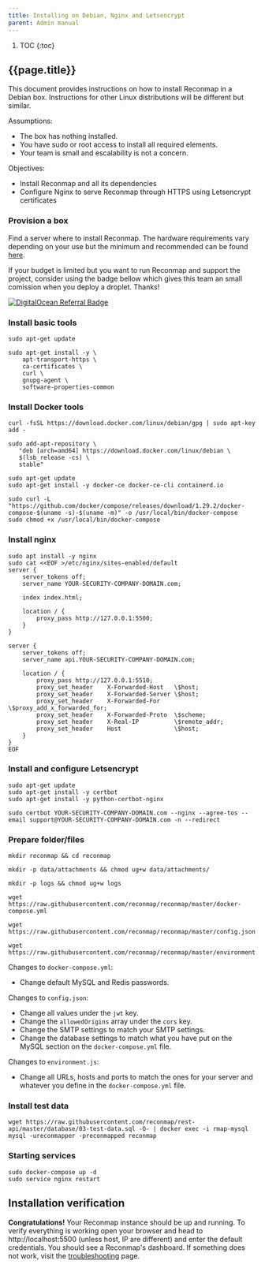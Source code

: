 ```yaml
---
title: Installing on Debian, Nginx and Letsencrypt
parent: Admin manual
---
```


1. TOC
{:toc}

## {{page.title}}

This document provides instructions on how to install Reconmap in a Debian box. Instructions for other Linux distributions will be different but similar.

Assumptions:
- The box has nothing installed.
- You have sudo or root access to install all required elements.
- Your team is small and escalability is not a concern.

Objectives:
- Install Reconmap and all its dependencies
- Configure Nginx to serve Reconmap through HTTPS using Letsencrypt certificates

### Provision a box

Find a server where to install Reconmap. The hardware requirements vary depending on your use but the minimum and recommended can be found [here](hardware-requirements).

If your budget is limited but you want to run Reconmap and support the project, consider using the badge bellow which gives this team an small comission when you deploy a droplet. Thanks!

[![DigitalOcean Referral Badge](https://web-platforms.sfo2.cdn.digitaloceanspaces.com/WWW/Badge%201.svg)](https://www.digitalocean.com/?refcode=b2b6c64caae7&utm_campaign=Referral_Invite&utm_medium=Referral_Program&utm_source=badge)

### Install basic tools

```shell
sudo apt-get update

sudo apt-get install -y \
    apt-transport-https \
    ca-certificates \
    curl \
    gnupg-agent \
    software-properties-common
```

### Install Docker tools

```shell
curl -fsSL https://download.docker.com/linux/debian/gpg | sudo apt-key add -

sudo add-apt-repository \
   "deb [arch=amd64] https://download.docker.com/linux/debian \
   $(lsb_release -cs) \
   stable"

sudo apt-get update
sudo apt-get install -y docker-ce docker-ce-cli containerd.io

sudo curl -L "https://github.com/docker/compose/releases/download/1.29.2/docker-compose-$(uname -s)-$(uname -m)" -o /usr/local/bin/docker-compose
sudo chmod +x /usr/local/bin/docker-compose
```

### Install nginx

```shell
sudo apt install -y nginx
sudo cat <<EOF >/etc/nginx/sites-enabled/default
server {
    server_tokens off;
    server_name YOUR-SECURITY-COMPANY-DOMAIN.com;

    index index.html;

    location / {
        proxy_pass http://127.0.0.1:5500;
    }
}

server {
    server_tokens off;
    server_name api.YOUR-SECURITY-COMPANY-DOMAIN.com;

    location / {
        proxy_pass http://127.0.0.1:5510;
        proxy_set_header    X-Forwarded-Host   \$host;
        proxy_set_header    X-Forwarded-Server \$host;
        proxy_set_header    X-Forwarded-For    \$proxy_add_x_forwarded_for;
        proxy_set_header    X-Forwarded-Proto  \$scheme;
        proxy_set_header    X-Real-IP          \$remote_addr;
        proxy_set_header    Host               \$host;
    }   
}
EOF

```

### Install and configure Letsencrypt

```shell
sudo apt-get update
sudo apt-get install -y certbot
sudo apt-get install -y python-certbot-nginx

sudo certbot YOUR-SECURITY-COMPANY-DOMAIN.com --nginx --agree-tos --email support@YOUR-SECURITY-COMPANY-DOMAIN.com -n --redirect
```

### Prepare folder/files


```shell
mkdir reconmap && cd reconmap

mkdir -p data/attachments && chmod ug+w data/attachments/

mkdir -p logs && chmod ug+w logs

wget https://raw.githubusercontent.com/reconmap/reconmap/master/docker-compose.yml

wget https://raw.githubusercontent.com/reconmap/reconmap/master/config.json

wget https://raw.githubusercontent.com/reconmap/reconmap/master/environment.js

```

Changes to `docker-compose.yml`:
- Change default MySQL and Redis passwords.

Changes to `config.json`:
- Change all values under the `jwt` key.
- Change the `allowedOrigins` array under the `cors` key.
- Change the SMTP settings to match your SMTP settings.
- Change the database settings to match what you have put on the MySQL section on the `docker-compose.yml` file.

Changes to `environment.js`:
- Change all URLs, hosts and ports to match the ones for your server and whatever you define in the `docker-compose.yml` file.


### Install test data

```shell
wget https://raw.githubusercontent.com/reconmap/rest-api/master/database/03-test-data.sql -O- | docker exec -i rmap-mysql mysql -ureconmapper -preconmapped reconmap
```

### Starting services

```shell
sudo docker-compose up -d
sudo service nginx restart
```

## Installation verification

**Congratulations!** Your Reconmap instance should be up and running. To verify everything is working open your browser and head to http://localhost:5500 (unless host, IP are different) and enter the default credentials. You should see a Reconmap's dashboard. If something does not work, visit the [troubleshooting](/development/troubleshooting) page.

